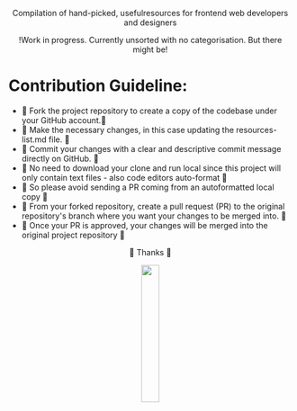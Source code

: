 
<p align="center">
Compilation of hand-picked, usefulresources for frontend web developers and designers 
</p>

<p align="center">
!Work in progress. 
Currently unsorted with no categorisation. 
But there might be! 
</p>




# Contribution Guideline: 

- 🍴 Fork the project repository to create a copy of the codebase under your GitHub account.🍴
- 🔧 Make the necessary changes, in this case updating the resources-list.md file. 🔧
- 💾 Commit your changes with a clear and descriptive commit message directly on GitHub. 💾
- 🚫 No need to download your clone and run local since this project will only contain text files - also code editors auto-format 🚫
- 🚫 So please avoid sending a PR coming from an autoformatted local copy 🚫
- 🧩 From your forked repository, create a pull request (PR) to the original repository's branch where you want your changes to be merged into. 🧩
- 🎉 Once your PR is approved, your changes will be merged into the original project repository 🎉


<p align="center">
💜 Thanks 💜
</p>

<p align="center" width="50%">
  <img width="25%" src="https://media.giphy.com/media/v1.Y2lkPTc5MGI3NjExMjhjNTgwYTNkODI5M2NlOWEzNWE5MWExZDU2YmJiYTdlZmEyMTQ1NSZlcD12MV9pbnRlcm5hbF9naWZzX2dpZklkJmN0PWc/ICOgUNjpvO0PC/giphy.gif" />
</p>

![]()
